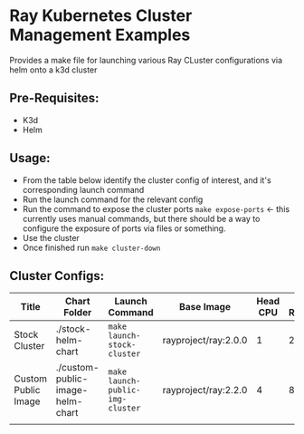 # Ray Kubernetes Cluster Management Examples
Provides a make file for launching various Ray CLuster configurations via helm onto a k3d cluster

## Pre-Requisites:
- K3d
- Helm

## Usage:
- From the table below identify the cluster config of interest, and it's corresponding launch command
- Run the launch command for the relevant config
- Run the command to expose the cluster ports `make expose-ports` <- this currently uses manual commands, but
there should be a way to configure the exposure of ports via files or something.
- Use the cluster
- Once finished run `make cluster-down`

## Cluster Configs:
| Title               | Chart Folder                     | Launch Command                   | Base Image           | Head CPU | Head RAM(GB) | Worker Count | Worker CPU | Worker RAM(GB) | GPU Enabled | AutoScale Enabled |
|---------------------|----------------------------------|----------------------------------|----------------------|----------|--------------|--------------|------------|----------------|-------------|-------------------|
| Stock Cluster       | ./stock-helm-chart               | `make launch-stock-cluster`      | rayproject/ray:2.0.0 | 1        | 2            | 1            | 1          | 1              | f           | f                 |
| Custom Public Image | ./custom-public-image-helm-chart | `make launch-public-img-cluster` | rayproject/ray:2.2.0 | 4        | 8            | 2            | 8          | 16             | f           | T                 |
|                     |                                  |                                  |                      |          |              |              |            |                |             |                   |